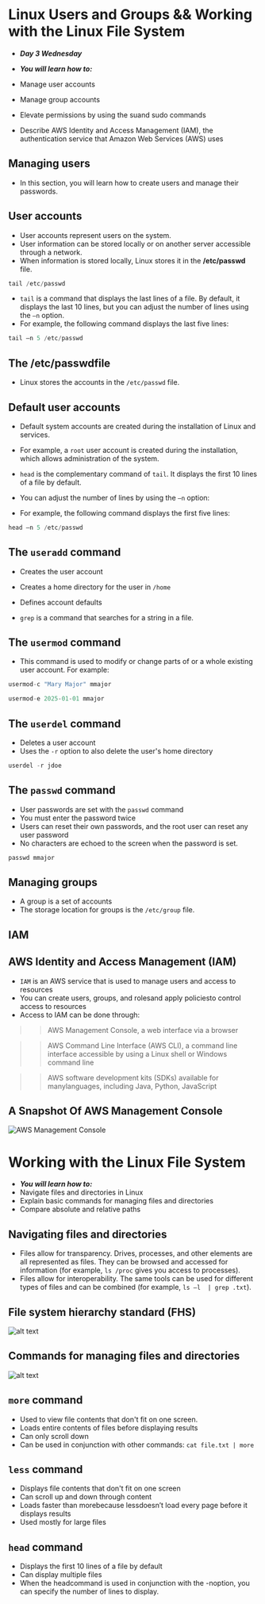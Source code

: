 # Linux Users and Groups && Working with the Linux File System
- ***Day 3 Wednesday***

- ***You will learn how to:***
- Manage user accounts
- Manage group accounts
- Elevate permissions by using the suand sudo commands
- Describe AWS Identity and Access Management (IAM), the authentication service that Amazon Web Services (AWS) uses

## Managing users
- In this section, you will learn how to create users and manage their passwords.

## User accounts
- User accounts represent users on the system.
- User information can be stored locally or on another server accessible through a network.
- When information is stored locally, Linux stores it in the **/etc/passwd** file.

```javascript
tail /etc/passwd
```

- `tail` is a command that displays the last lines of a file. By default, it displays the last 10 lines, but you can adjust the number of lines using the `–n` option.
- For example, the following command displays the last five lines:

```javascript
tail –n 5 /etc/passwd
```

## The /etc/passwdfile
- Linux stores the accounts in the `/etc/passwd` file.

## Default user accounts
- Default system accounts are created during the installation of Linux and services.
- For example, a `root` user account is created during the installation, which allows administration of the system.

- `head` is the complementary command of `tail`. It displays the first 10 lines of a file by default.
- You can adjust the number of lines by using the `–n` option:
- For example, the following command displays the first five lines: 

```javascript
head –n 5 /etc/passwd
```

## The `useradd` command
- Creates the user account
- Creates a home directory for the user in `/home`
- Defines account defaults

- `grep` is a command that searches for a string in a file.

## The `usermod` command
- This command is used to modify or change parts of or a whole existing user account. For example:

```javascript
usermod-c "Mary Major" mmajor
```

```javascript
usermod-e 2025-01-01 mmajor
```

## The `userdel` command
- Deletes a user account
- Uses the `-r` option to also delete the user's home directory

```javascript
userdel -r jdoe
```

## The `passwd` command
- User passwords are set with the `passwd` command
- You must enter the password twice
- Users can reset their own passwords, and the root user can reset any user password
- No characters are echoed to the screen when the password is set.

```javascript
passwd mmajor
```

## Managing groups
- A group is a set of accounts
- The storage location for groups is the `/etc/group` file.

## IAM
## AWS Identity and Access Management (IAM)
- `IAM` is an AWS service that is used to manage users and access to resources
- You can create users, groups, and rolesand apply policiesto control access to resources
- Access to IAM can be done through:

>> AWS Management Console, a web interface via a browser

>> AWS Command Line Interface (AWS CLI), a command line interface accessible by using a Linux shell or Windows command line

>> AWS software development kits (SDKs) available for manylanguages, including Java, Python, JavaScript

## A Snapshot Of AWS Management Console
![AWS Management Console](<Images/aws m console.png>)


# Working with the Linux File System
- ***You will learn how to:***
- Navigate files and directories in Linux
- Explain basic commands for managing files and directories
- Compare absolute and relative paths

## Navigating files and directories
- Files allow for transparency. Drives, processes, and other elements are all represented as files. They can be browsed and accessed for information (for example, `ls /proc` gives you access to processes).
- Files allow for interoperability. The same tools can be used for different types of files and can be combined (for example, `ls –l  | grep .txt`).

## File system hierarchy standard (FHS)
![alt text](Images/fs.png)

## Commands for managing files and directories
![alt text](Images/cs.png)

## `more` command
- Used to view file contents that don't fit on one screen.
- Loads entire contents of files before displaying results
- Can only scroll down
- Can be used in conjunction with other commands: `cat file.txt | more`

## `less` command
- Displays file contents that don't fit on one screen
- Can scroll up and down through content
- Loads faster than morebecause lessdoesn’t load every page before it displays results
- Used mostly for large files

## `head` command
- Displays the first 10 lines of a file by default
- Can display multiple files
- When the headcommand is used in conjunction with the -noption, you can specify the number of lines to display.
